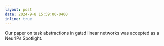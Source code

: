 ```yaml
---
layout: post
date: 2024-9-8 15:59:00-0400
inline: true
---
```


Our paper on task abstractions in gated linear networks was accepted as a NeurIPs Spotlight.